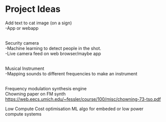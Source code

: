 # Project Ideas

Add text to cat image (on a sign) <br/>
-App or webapp<br/><br/>

Security camera <br/>
-Machine learning to detect people in the shot.<br/>
-Live camera feed on web browser/maybe app<br/><br/>

Musical Instrument <br/>
-Mapping sounds to different frequencies to make an instrument<br/><br/>

Frequency modulation synthesis engine <br/>
Chowning paper on FM synth https://web.eecs.umich.edu/~fessler/course/100/misc/chowning-73-tso.pdf<br/>

Low Compute Cost optimisation ML algo for embeded or low power compute systems 

